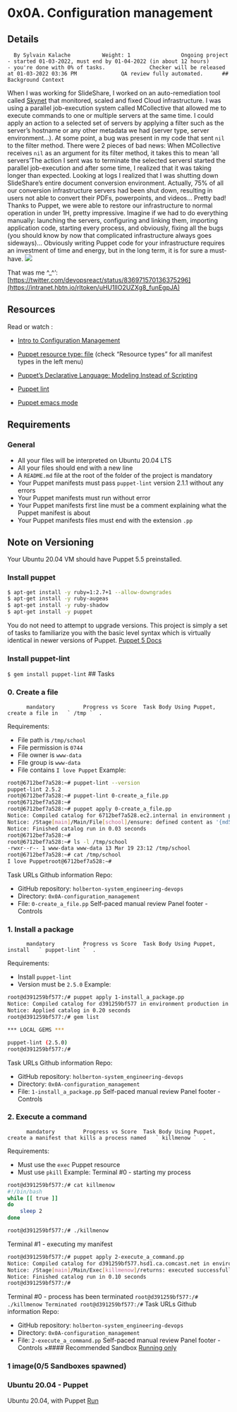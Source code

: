 # 0x0A. Configuration management
## Details
      By Sylvain Kalache          Weight: 1                Ongoing project - started 01-03-2022, must end by 01-04-2022 (in about 12 hours)          - you're done with 0% of tasks.              Checker will be released at 01-03-2022 03:36 PM              QA review fully automated.      ## Background Context
[](https://youtu.be/ogYLFyp68cI) 

When I was working for SlideShare, I worked on an auto-remediation tool called  [Skynet](https://intranet.hbtn.io/rltoken/ftFvBjxNPLoWcF9eHaK8yw) 
  that monitored, scaled and fixed Cloud infrastructure. I was using a parallel job-execution system called MCollective that allowed me to execute commands to one or multiple servers at the same time. I could apply an action to a selected set of servers by applying a filter such as the server’s hostname or any other metadata we had (server type, server environment…). At some point, a bug was present in my code that sent   ` nil `   to the filter method. 
There were 2 pieces of bad news:
When MCollective receives  ` nil `  as an argument for its filter method, it takes this to mean ‘all servers’The action I sent was to terminate the selected serversI started the parallel job-execution and after some time, I realized that it was taking longer than expected. Looking at logs I realized that I was shutting down SlideShare’s entire document conversion environment. Actually, 75% of all our conversion infrastructure servers had been shut down, resulting in users not able to convert their PDFs, powerpoints, and videos… Pretty bad!
Thanks to Puppet, we were able to restore our infrastructure to normal operation in under 1H, pretty impressive. Imagine if we had to do everything manually: launching the servers, configuring and linking them, importing application code, starting every process, and obviously, fixing all the bugs (you should know by now that complicated infrastructure always goes sideways)…
Obviously writing Puppet code for your infrastructure requires an investment of time and energy, but in the long term, it is for sure a must-have.
 ![](https://s3.amazonaws.com/intranet-projects-files/holbertonschool-sysadmin_devops/292/4i8il3B.gif) 

That was me ^_^‘:  [https://twitter.com/devopsreact/status/836971570136375296](https://intranet.hbtn.io/rltoken/uHU1llO2UZXg8_funEgpJA) 

## Resources
Read or watch :
* [Intro to Configuration Management](https://intranet.hbtn.io/rltoken/r-NmkYO8bxIKp2qEx2ZjKQ) 

* [Puppet resource type: file](https://intranet.hbtn.io/rltoken/D0-IO_SIZSXYLKJs2BitYA) 
 (check “Resource types” for all manifest types in the left menu)
* [Puppet’s Declarative Language: Modeling Instead of Scripting](https://intranet.hbtn.io/rltoken/Fqmb5rnChQgYAypvKoTxAQ) 

* [Puppet lint](https://intranet.hbtn.io/rltoken/oezu0m_hJ8nEVA6a9o17Tw) 

* [Puppet emacs mode](https://intranet.hbtn.io/rltoken/N70cVw8mG3707He-OxjP1w) 

## Requirements
### General
* All your files will be interpreted on Ubuntu 20.04 LTS
* All your files should end with a new line
* A  ` README.md `  file at the root of the folder of the project is mandatory
* Your Puppet manifests must pass  ` puppet-lint `  version 2.1.1 without any errors
* Your Puppet manifests must run without error
* Your Puppet manifests first line must be a comment explaining what the Puppet manifest is about
* Your Puppet manifests files must end with the extension  ` .pp ` 
## Note on Versioning
Your Ubuntu 20.04 VM should have Puppet 5.5 preinstalled. 
### Install puppet
```bash
$ apt-get install -y ruby=1:2.7+1 --allow-downgrades
$ apt-get install -y ruby-augeas
$ apt-get install -y ruby-shadow
$ apt-get install -y puppet

```
You do  not  need to attempt to upgrade versions. This project is simply a set of tasks to familiarize you with the basic level syntax which is virtually identical in newer versions of Puppet. 
[Puppet 5 Docs](https://intranet.hbtn.io/rltoken/_xOod_Lzz8WKTbhpG5SWLQ) 

### Install puppet-lint
 ` $ gem install puppet-lint
 ` ## Tasks
### 0. Create a file
          mandatory         Progress vs Score  Task Body Using Puppet, create a file in   ` /tmp `  .
Requirements:
* File path is  ` /tmp/school ` 
* File permission is  ` 0744 ` 
* File owner is  ` www-data ` 
* File group is  ` www-data ` 
* File contains  ` I love Puppet ` 
Example:
```bash
root@6712bef7a528:~# puppet-lint --version
puppet-lint 2.5.2
root@6712bef7a528:~# puppet-lint 0-create_a_file.pp
root@6712bef7a528:~# 
root@6712bef7a528:~# puppet apply 0-create_a_file.pp
Notice: Compiled catalog for 6712bef7a528.ec2.internal in environment production in 0.04 seconds
Notice: /Stage[main]/Main/File[school]/ensure: defined content as '{md5}f1b70c2a42a98d82224986a612400db9'
Notice: Finished catalog run in 0.03 seconds
root@6712bef7a528:~#
root@6712bef7a528:~# ls -l /tmp/school
-rwxr--r-- 1 www-data www-data 13 Mar 19 23:12 /tmp/school
root@6712bef7a528:~# cat /tmp/school
I love Puppetroot@6712bef7a528:~#

```
 Task URLs  Github information Repo:
* GitHub repository:  ` holberton-system_engineering-devops ` 
* Directory:  ` 0x0A-configuration_management ` 
* File:  ` 0-create_a_file.pp ` 
 Self-paced manual review  Panel footer - Controls 
### 1. Install a package
          mandatory         Progress vs Score  Task Body Using Puppet, install   ` puppet-lint `  .
Requirements:
* Install  ` puppet-lint ` 
* Version must be  ` 2.5.0 ` 
Example:
```bash
root@d391259bf577:/# puppet apply 1-install_a_package.pp
Notice: Compiled catalog for d391259bf577 in environment production in 0.14 seconds
Notice: Applied catalog in 0.20 seconds
root@d391259bf577:/# gem list

*** LOCAL GEMS ***

puppet-lint (2.5.0)
root@d391259bf577:/#

```
 Task URLs  Github information Repo:
* GitHub repository:  ` holberton-system_engineering-devops ` 
* Directory:  ` 0x0A-configuration_management ` 
* File:  ` 1-install_a_package.pp ` 
 Self-paced manual review  Panel footer - Controls 
### 2. Execute a command
          mandatory         Progress vs Score  Task Body Using Puppet, create a manifest that kills a process named   ` killmenow `  .
Requirements:
* Must use the  ` exec `  Puppet resource
* Must use  ` pkill ` 
Example:
Terminal #0 - starting my process
```bash
root@d391259bf577:/# cat killmenow
#!/bin/bash
while [[ true ]]
do
    sleep 2
done

root@d391259bf577:/# ./killmenow

```
Terminal #1 - executing my manifest 
```bash
root@d391259bf577:/# puppet apply 2-execute_a_command.pp
Notice: Compiled catalog for d391259bf577.hsd1.ca.comcast.net in environment production in 0.01 seconds
Notice: /Stage[main]/Main/Exec[killmenow]/returns: executed successfully
Notice: Finished catalog run in 0.10 seconds
root@d391259bf577:/# 

```
Terminal #0 - process has been terminated
 ` root@d391259bf577:/# ./killmenow
Terminated
root@d391259bf577:/#
 `  Task URLs  Github information Repo:
* GitHub repository:  ` holberton-system_engineering-devops ` 
* Directory:  ` 0x0A-configuration_management ` 
* File:  ` 2-execute_a_command.pp ` 
 Self-paced manual review  Panel footer - Controls 
×#### Recommended Sandbox
[Running only]() 
### 1 image(0/5 Sandboxes spawned)
### Ubuntu 20.04 - Puppet
Ubuntu 20.04, with Puppet
[Run]() 

